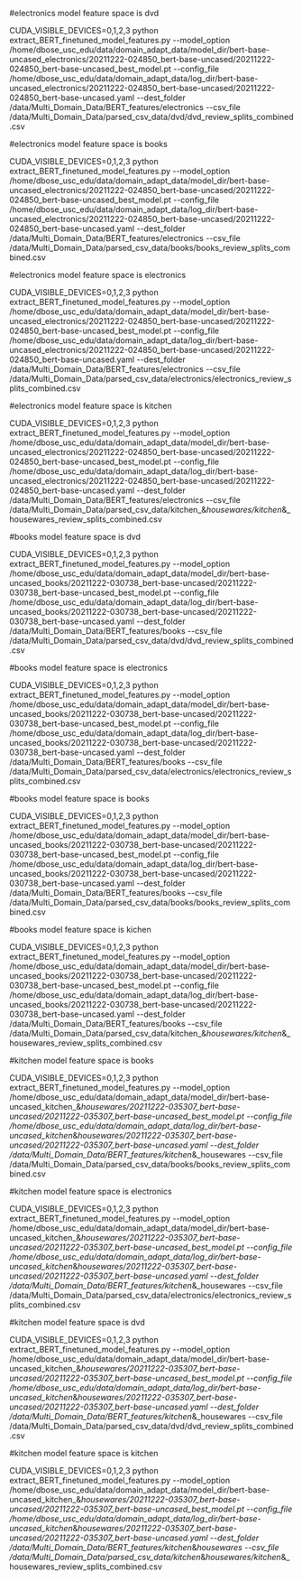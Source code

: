 #electronics model feature space is dvd

CUDA_VISIBLE_DEVICES=0,1,2,3 python extract_BERT_finetuned_model_features.py --model_option /home/dbose_usc_edu/data/domain_adapt_data/model_dir/bert-base-uncased_electronics/20211222-024850_bert-base-uncased/20211222-024850_bert-base-uncased_best_model.pt --config_file /home/dbose_usc_edu/data/domain_adapt_data/log_dir/bert-base-uncased_electronics/20211222-024850_bert-base-uncased/20211222-024850_bert-base-uncased.yaml --dest_folder /data/Multi_Domain_Data/BERT_features/electronics --csv_file /data/Multi_Domain_Data/parsed_csv_data/dvd/dvd_review_splits_combined.csv

#electronics model feature space is books

CUDA_VISIBLE_DEVICES=0,1,2,3 python extract_BERT_finetuned_model_features.py --model_option /home/dbose_usc_edu/data/domain_adapt_data/model_dir/bert-base-uncased_electronics/20211222-024850_bert-base-uncased/20211222-024850_bert-base-uncased_best_model.pt --config_file /home/dbose_usc_edu/data/domain_adapt_data/log_dir/bert-base-uncased_electronics/20211222-024850_bert-base-uncased/20211222-024850_bert-base-uncased.yaml --dest_folder /data/Multi_Domain_Data/BERT_features/electronics --csv_file /data/Multi_Domain_Data/parsed_csv_data/books/books_review_splits_combined.csv

#electronics model feature space is electronics

CUDA_VISIBLE_DEVICES=0,1,2,3 python extract_BERT_finetuned_model_features.py --model_option /home/dbose_usc_edu/data/domain_adapt_data/model_dir/bert-base-uncased_electronics/20211222-024850_bert-base-uncased/20211222-024850_bert-base-uncased_best_model.pt --config_file /home/dbose_usc_edu/data/domain_adapt_data/log_dir/bert-base-uncased_electronics/20211222-024850_bert-base-uncased/20211222-024850_bert-base-uncased.yaml --dest_folder /data/Multi_Domain_Data/BERT_features/electronics --csv_file /data/Multi_Domain_Data/parsed_csv_data/electronics/electronics_review_splits_combined.csv


#electronics model feature space is kitchen

CUDA_VISIBLE_DEVICES=0,1,2,3 python extract_BERT_finetuned_model_features.py --model_option /home/dbose_usc_edu/data/domain_adapt_data/model_dir/bert-base-uncased_electronics/20211222-024850_bert-base-uncased/20211222-024850_bert-base-uncased_best_model.pt --config_file /home/dbose_usc_edu/data/domain_adapt_data/log_dir/bert-base-uncased_electronics/20211222-024850_bert-base-uncased/20211222-024850_bert-base-uncased.yaml --dest_folder /data/Multi_Domain_Data/BERT_features/electronics --csv_file /data/Multi_Domain_Data/parsed_csv_data/kitchen_\&_housewares/kitchen_\&_housewares_review_splits_combined.csv

#books model feature space is dvd

CUDA_VISIBLE_DEVICES=0,1,2,3 python extract_BERT_finetuned_model_features.py --model_option /home/dbose_usc_edu/data/domain_adapt_data/model_dir/bert-base-uncased_books/20211222-030738_bert-base-uncased/20211222-030738_bert-base-uncased_best_model.pt --config_file /home/dbose_usc_edu/data/domain_adapt_data/log_dir/bert-base-uncased_books/20211222-030738_bert-base-uncased/20211222-030738_bert-base-uncased.yaml --dest_folder /data/Multi_Domain_Data/BERT_features/books --csv_file /data/Multi_Domain_Data/parsed_csv_data/dvd/dvd_review_splits_combined.csv

#books model feature space is electronics

CUDA_VISIBLE_DEVICES=0,1,2,3 python extract_BERT_finetuned_model_features.py --model_option /home/dbose_usc_edu/data/domain_adapt_data/model_dir/bert-base-uncased_books/20211222-030738_bert-base-uncased/20211222-030738_bert-base-uncased_best_model.pt --config_file /home/dbose_usc_edu/data/domain_adapt_data/log_dir/bert-base-uncased_books/20211222-030738_bert-base-uncased/20211222-030738_bert-base-uncased.yaml --dest_folder /data/Multi_Domain_Data/BERT_features/books --csv_file /data/Multi_Domain_Data/parsed_csv_data/electronics/electronics_review_splits_combined.csv

#books model feature space is books

CUDA_VISIBLE_DEVICES=0,1,2,3 python extract_BERT_finetuned_model_features.py --model_option /home/dbose_usc_edu/data/domain_adapt_data/model_dir/bert-base-uncased_books/20211222-030738_bert-base-uncased/20211222-030738_bert-base-uncased_best_model.pt --config_file /home/dbose_usc_edu/data/domain_adapt_data/log_dir/bert-base-uncased_books/20211222-030738_bert-base-uncased/20211222-030738_bert-base-uncased.yaml --dest_folder /data/Multi_Domain_Data/BERT_features/books --csv_file /data/Multi_Domain_Data/parsed_csv_data/books/books_review_splits_combined.csv

#books model feature space is kichen 

CUDA_VISIBLE_DEVICES=0,1,2,3 python extract_BERT_finetuned_model_features.py --model_option /home/dbose_usc_edu/data/domain_adapt_data/model_dir/bert-base-uncased_books/20211222-030738_bert-base-uncased/20211222-030738_bert-base-uncased_best_model.pt --config_file /home/dbose_usc_edu/data/domain_adapt_data/log_dir/bert-base-uncased_books/20211222-030738_bert-base-uncased/20211222-030738_bert-base-uncased.yaml --dest_folder /data/Multi_Domain_Data/BERT_features/books --csv_file /data/Multi_Domain_Data/parsed_csv_data/kitchen_\&_housewares/kitchen_\&_housewares_review_splits_combined.csv

#kitchen model feature space is books

CUDA_VISIBLE_DEVICES=0,1,2,3 python extract_BERT_finetuned_model_features.py --model_option /home/dbose_usc_edu/data/domain_adapt_data/model_dir/bert-base-uncased_kitchen_\&_housewares/20211222-035307_bert-base-uncased/20211222-035307_bert-base-uncased_best_model.pt --config_file /home/dbose_usc_edu/data/domain_adapt_data/log_dir/bert-base-uncased_kitchen_\&_housewares/20211222-035307_bert-base-uncased/20211222-035307_bert-base-uncased.yaml --dest_folder /data/Multi_Domain_Data/BERT_features/kitchen_\&_housewares --csv_file /data/Multi_Domain_Data/parsed_csv_data/books/books_review_splits_combined.csv

#kitchen model feature space is electronics

CUDA_VISIBLE_DEVICES=0,1,2,3 python extract_BERT_finetuned_model_features.py --model_option /home/dbose_usc_edu/data/domain_adapt_data/model_dir/bert-base-uncased_kitchen_\&_housewares/20211222-035307_bert-base-uncased/20211222-035307_bert-base-uncased_best_model.pt --config_file /home/dbose_usc_edu/data/domain_adapt_data/log_dir/bert-base-uncased_kitchen_\&_housewares/20211222-035307_bert-base-uncased/20211222-035307_bert-base-uncased.yaml --dest_folder /data/Multi_Domain_Data/BERT_features/kitchen_\&_housewares --csv_file /data/Multi_Domain_Data/parsed_csv_data/electronics/electronics_review_splits_combined.csv

#kitchen model feature space is dvd

CUDA_VISIBLE_DEVICES=0,1,2,3 python extract_BERT_finetuned_model_features.py --model_option /home/dbose_usc_edu/data/domain_adapt_data/model_dir/bert-base-uncased_kitchen_\&_housewares/20211222-035307_bert-base-uncased/20211222-035307_bert-base-uncased_best_model.pt --config_file /home/dbose_usc_edu/data/domain_adapt_data/log_dir/bert-base-uncased_kitchen_\&_housewares/20211222-035307_bert-base-uncased/20211222-035307_bert-base-uncased.yaml --dest_folder /data/Multi_Domain_Data/BERT_features/kitchen_\&_housewares --csv_file /data/Multi_Domain_Data/parsed_csv_data/dvd/dvd_review_splits_combined.csv

#kitchen model feature space is kitchen

CUDA_VISIBLE_DEVICES=0,1,2,3 python extract_BERT_finetuned_model_features.py --model_option /home/dbose_usc_edu/data/domain_adapt_data/model_dir/bert-base-uncased_kitchen_\&_housewares/20211222-035307_bert-base-uncased/20211222-035307_bert-base-uncased_best_model.pt --config_file /home/dbose_usc_edu/data/domain_adapt_data/log_dir/bert-base-uncased_kitchen_\&_housewares/20211222-035307_bert-base-uncased/20211222-035307_bert-base-uncased.yaml --dest_folder /data/Multi_Domain_Data/BERT_features/kitchen_\&_housewares --csv_file /data/Multi_Domain_Data/parsed_csv_data/kitchen_\&_housewares/kitchen_\&_housewares_review_splits_combined.csv